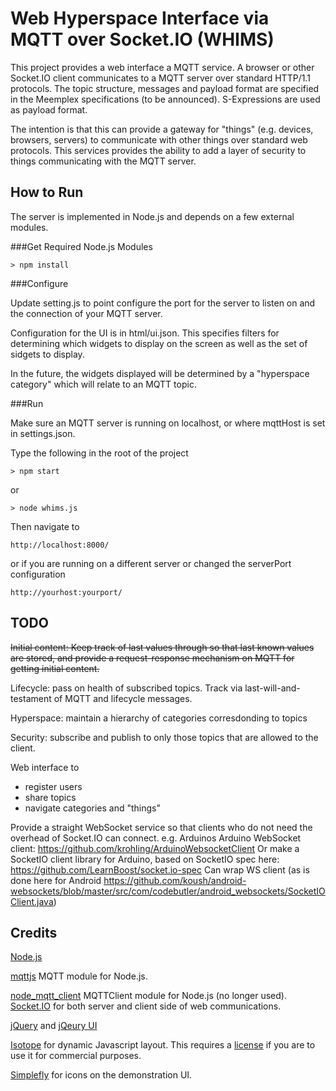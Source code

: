 Web Hyperspace Interface via MQTT over Socket.IO (WHIMS)
================================================

This project provides a web interface a MQTT service.
A browser or other Socket.IO client communicates to a MQTT server over standard HTTP/1.1 protocols. 
The topic structure, messages and payload format are specified in the Meemplex specifications (to be announced). 
S-Expressions are used as payload format.

The intention is that this can provide a gateway for "things" (e.g. devices, browsers, servers) to communicate with other things over standard web protocols.
This services provides the ability to add a layer of security to things communicating with the MQTT server.


How to Run
----------
The server is implemented in Node.js and depends on a few external modules.

###Get Required Node.js Modules

    > npm install

###Configure

Update setting.js to point configure the port for the server to listen on and the connection of your MQTT server.

Configuration for the UI is in html/ui.json.  This specifies filters for determining which widgets to display on the screen as well as the set of sidgets to display.

In the future, the widgets displayed will be determined by a "hyperspace category" which will relate to an MQTT topic. 

###Run

Make sure an MQTT server is running on localhost, or where mqttHost is set in settings.json.

Type the following in the root of the project

    > npm start

or

    > node whims.js

Then navigate to

    http://localhost:8000/
    
or if you are running on a different server or changed the serverPort configuration

    http://yourhost:yourport/

TODO
----

<strike>Initial content: Keep track of last values through so that last known values are stored, and provide a request-response mechanism on MQTT for getting initial content.</strike>

Lifecycle: pass on health of subscribed topics. Track via last-will-and-testament of MQTT and lifecycle messages.

Hyperspace: maintain a hierarchy of categories corresdonding to topics

Security: subscribe and publish to only those topics that are allowed to the client.

Web interface to
<ul>
 <li>register users</li>
 <li>share topics</li>
 <li>navigate categories and "things"</li>
</ul>

Provide a straight WebSocket service so that clients who do not need the overhead of Socket.IO can connect. e.g. Arduinos
Arduino WebSocket client: https://github.com/krohling/ArduinoWebsocketClient
Or make a SocketIO client library for Arduino, based on SocketIO spec here: https://github.com/LearnBoost/socket.io-spec
Can wrap WS client (as is done here for Android https://github.com/koush/android-websockets/blob/master/src/com/codebutler/android_websockets/SocketIOClient.java)

Credits
-------

<a href="http://nodejs.org/">Node.js</a>

<a href="https://github.com/adamvr/MQTT.js">mqttjs</a> MQTT module for Node.js.

<a href="https://github.com/yilun/node_mqtt_client">node_mqtt_client</a> MQTTClient module for Node.js (no longer used). 
<a href="http://socket.io/">Socket.IO</a> for both server and client side of web communications.

<a href="http://jquery.org/">jQuery</a> and <a href="http://jqueryui.com/">jQeury UI</a>

<a href="http://isotope.metafizzy.co/">Isotope</a> for dynamic Javascript layout. This requires a <a href="http://metafizzy.co/#isotope-license">license</a> if you are to use it for commercial purposes. 

<a href="http://www.simplefly.nl/icons">Simplefly</a> for icons on the demonstration UI.
